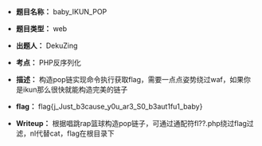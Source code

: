 * **题目名称：**  baby_IKUN_POP

* **题目类型：**  web

* **出题人：**  DekuZing

* **考点：**  PHP反序列化

* **描述：**  构造pop链实现命令执行获取flag，需要一点点姿势绕过waf，如果你是ikun那么很快就能构造完美的链子

* **flag：**  flag{j_Just_b3cause_y0u_ar3_S0_b3aut1fu1_baby}

* **Writeup：**  根据唱跳rap篮球构造pop链子，可通过通配符fl??.php绕过flag过滤，nl代替cat，flag在根目录下
